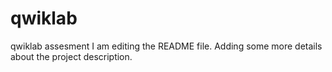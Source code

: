# qwiklab
qwiklab assesment
I am editing the README file. Adding some more details about the project description.
